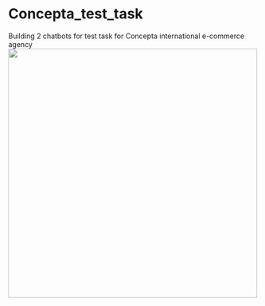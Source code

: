 # Concepta_test_task
Building 2 chatbots for test task for Concepta international e-commerce agency
<img src=" https://img.hhcdn.ru/employer-logo/4050152.jpeg" width="500" class='left'>
